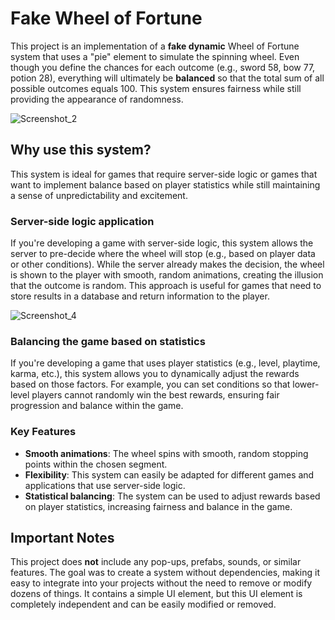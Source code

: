 # Fake Wheel of Fortune

This project is an implementation of a **fake dynamic** Wheel of Fortune system that uses a "pie" element to simulate the spinning wheel. Even though you define the chances for each outcome (e.g., sword 58, bow 77, potion 28), everything will ultimately be **balanced** so that the total sum of all possible outcomes equals 100. This system ensures fairness while still providing the appearance of randomness.

![Screenshot_2](https://github.com/user-attachments/assets/5f72b982-5e4b-4a45-965b-26a03707e23a)


## Why use this system?

This system is ideal for games that require server-side logic or games that want to implement balance based on player statistics while still maintaining a sense of unpredictability and excitement.

### Server-side logic application

If you're developing a game with server-side logic, this system allows the server to pre-decide where the wheel will stop (e.g., based on player data or other conditions). While the server already makes the decision, the wheel is shown to the player with smooth, random animations, creating the illusion that the outcome is random. This approach is useful for games that need to store results in a database and return information to the player.

![Screenshot_4](https://github.com/user-attachments/assets/20f3be12-eae9-414a-a0bb-59d750faf39e)


### Balancing the game based on statistics

If you're developing a game that uses player statistics (e.g., level, playtime, karma, etc.), this system allows you to dynamically adjust the rewards based on those factors. For example, you can set conditions so that lower-level players cannot randomly win the best rewards, ensuring fair progression and balance within the game.

### Key Features

- **Smooth animations**: The wheel spins with smooth, random stopping points within the chosen segment.
- **Flexibility**: This system can easily be adapted for different games and applications that use server-side logic.
- **Statistical balancing**: The system can be used to adjust rewards based on player statistics, increasing fairness and balance in the game.



## Important Notes

This project does **not** include any pop-ups, prefabs, sounds, or similar features. The goal was to create a system without dependencies, making it easy to integrate into your projects without the need to remove or modify dozens of things.
It contains a simple UI element, but this UI element is completely independent and can be easily modified or removed.
